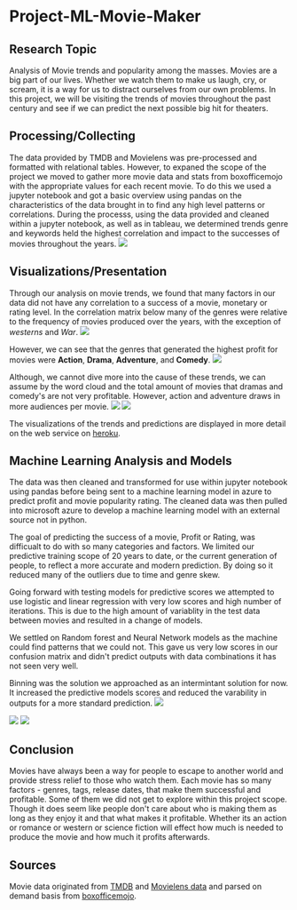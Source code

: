 # Project-ML-Movie-Maker

## Research Topic ##
Analysis of Movie trends and popularity among the masses. 
Movies are a big part of our lives. Whether we watch them to make us laugh, cry, or scream, it is a way for us to distract ourselves from our own problems.
In this project, we will be visiting the trends of movies throughout the past century and see if we can predict the next possible big hit for theaters.

## Processing/Collecting ##
The data provided by TMDB and Movielens was pre-processed and formatted with relational tables.
However, to expaned the scope of the project we moved to gather more movie data and stats from boxofficemojo with the appropriate values for each recent movie.
To do this we used a jupyter notebook and got a basic overview using pandas on the characteristics of the data brought in to find any high level patterns or correlations.
During the processs, using the data provided and cleaned within a jupyter notebook, as well as in tableau,
we determined trends genre and keywords held the highest correlation and impact to the successes of movies throughout the years.
<img src="/FlaskApp/static/assets/images/readme/ML Dataframe.png">

## Visualizations/Presentation ##
Through our analysis on movie trends, we found that many factors in our data did not have any correlation to a success of a movie, monetary or rating level.
In the correlation matrix below many of the genres were relative to the frequency of movies produced over the years, with the exception of *westerns* and *War*.
<img src="/FlaskApp/static/assets/images/readme/Corr DF to Years.png">

However, we can see that the genres that generated the highest profit for movies were **Action**, **Drama**, **Adventure**, and **Comedy**.
<img src= "/FlaskApp/static/assets/images/readme/Genres.png">

Although, we cannot dive more into the cause of these trends, we can assume by the word cloud and the total amount of movies that dramas and comedy's are not very profitable.
However, action and adventure draws in more audiences per movie.
<img src= "/FlaskApp/static/assets/images/readme/Wordcloud.png">
<img src= "/FlaskApp/static/assets/images/readme/Total Movies by Genre.png">

The visualizations of the trends and predictions are displayed in more detail on the web service on [heroku](https://ml-movie-maker.herokuapp.com/).

## Machine Learning Analysis and Models ##

The data was then cleaned and transformed for use within jupyter notebook using pandas before being sent to a machine learning model in azure to predict profit and movie popularity rating.
The cleaned data was then pulled into microsoft azure to develop a machine learning model with an external source not in python.

The goal of predicting the success of a movie, Profit or Rating, was difficualt to do with so many categories and factors.
We limited our predictive training scope of 20 years to date, or the current generation of people, to reflect a more accurate and modern prediction.
By doing so it reduced many of the outliers due to time and genre skew.

Going forward with testing models for predictive scores we attempted to use logistic and linear regression with very low scores and high number of iterations.
This is due to the high amount of variablity in the test data between movies and resulted in a change of models. 

We settled on Random forest and Neural Network models as the machine could find patterns that we could not.
This gave us very low scores in our confusion matrix and didn't predict outputs with data combinations it has not seen very well.

Binning was the solution we approached as an intermintant solution for now. It increased the predictive models scores and reduced the varability in outputs for a more standard prediction.
<img src= "/FlaskApp/static/assets/images/mlprocess/ML Model Process.JPG">

<img src= "/FlaskApp/static/assets/images/mlprocess/Rating Evaluation Stats.JPG">
<img src= "/FlaskApp/static/assets/images/mlprocess/Profit Evaluation Stats.JPG">


## Conclusion ##

Movies have always been a way for people to escape to another world and provide stress relief to those who watch them.
Each movie has so many factors - genres, tags, release dates, that make them successful and profitable. Some of them we did not get to explore
within this project scope. Though it does seem like people don't care about who is making them as long as they enjoy it and that what makes it profitable.
Whether its an action or romance or western or science fiction will effect how much is needed to produce the movie and how much it profits afterwards.

## Sources ##
Movie data originated from [TMDB](https://www.themoviedb.org/) and [Movielens data](https://movielens.org/) and parsed on demand basis from [boxofficemojo](https://www.boxofficemojo.com/).